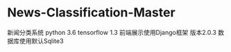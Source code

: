 # News-Classification-Master
新闻分类系统
python 3.6
tensorflow 1.3
前端展示使用Django框架 版本2.0.3
数据库使用默认Sqlite3 

